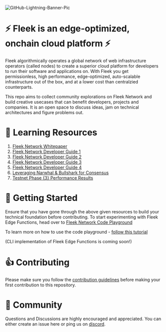 ![GitHub-Lightning-Banner-Pic](https://github.com/fleek-network/awesome-fleek/assets/74613246/6e8feab7-871c-4c3c-bdd5-a808959bc873)

# ⚡ Fleek is an edge-optimized, onchain cloud platform ⚡
Fleek algorithmically operates a global network of web infrastructure operators (called nodes) to create a superior cloud platform for developers to run their software and applications on. With Fleek you get permissionless, high performance, edge-optimized, auto-scalable infrastructure out of the box, and at a lower cost than centralzied counterparts.

This repo aims to collect community explorations on Fleek Network and build creative usecases that can benefit developers, projects and companies. It is an open space to discuss ideas, jam on technical architectures and figure problems out.

# 📖 Learning Resources
1. [Fleek Network Whitepaper](https://fleek.network/whitepaper.pdf)
2. [Fleek Network Developer Guide 1](https://blog.fleek.network/post/fleek-network-developer-guide-part-1/)
3. [Fleek Network Developer Guide 2](https://blog.fleek.network/post/fleek-network-developer-guide-services/)
4. [Fleek Network Developer Guide 3](https://blog.fleek.network/post/fleek-network-developer-guide-js-runtime/)
5. [Fleek Network Developer Guide 4](https://blog.fleek.network/post/fleek-network-developer-guide-cdn/)
6. [Leveraging Narwhal & Bullshark for Consensus](https://blog.fleek.network/post/fleek-network-consensus-narwhal-bullshark/)
7. [Testnet Phase {3} Performance Results](https://x.com/fleek_net/status/1762893623576699071)


# 🔰 Getting Started
Ensure that you have gone through the above given resources to build your technical foundation before contributing.
To start experimenting with Fleek Edge Functions, head over to [Fleek Network Code Playground](https://code-playground.on-fleek.app/)

To learn more on how to use the code playground - [follow this tutorial](https://x.com/fleek_net/status/1753531279432126840)

(CLI implementation of Fleek Edge Functions is coming soon!)


# 👍 Contributing
Please make sure you follow the [contribution guidelines](https://github.com/fleek-network/awesome-fleek/blob/main/CONTRIBUTING.md) before making your first contribution to this repository.


# 🤝 Community
Questions and Discussions are highly encouraged and appreciated. You can either create an issue here or ping us on [discord](https://discord.gg/fleek).




